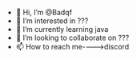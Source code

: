 - 👋 Hi, I’m @Badqf
- 👀 I’m interested in ???
- 🌱 I’m currently learning java
- 💞️ I’m looking to collaborate on ???
- 📫 How to reach me---->discord

<!---
Badqf/Badqf is a ✨ special ✨ repository because its `README.md` (this file) appears on your GitHub profile.
You can click the Preview link to take a look at your changes.
--->
